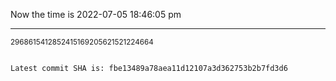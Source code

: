 Now the time is 2022-07-05 18:46:05 pm

---

<small>2968615412852415169205621521224664</small>

```txt

Latest commit SHA is: fbe13489a78aea11d12107a3d362753b2b7fd3d6
```
